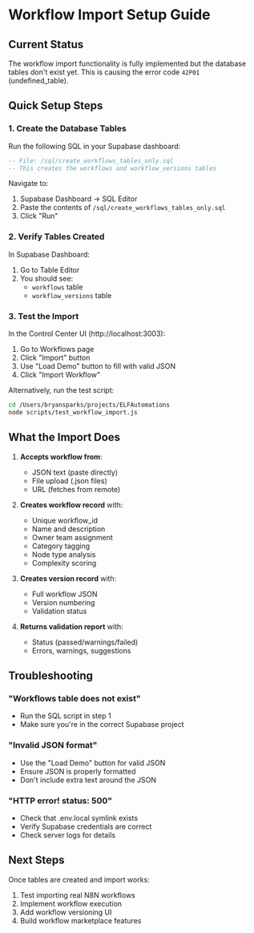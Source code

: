 # Workflow Import Setup Guide

## Current Status
The workflow import functionality is fully implemented but the database tables don't exist yet. This is causing the error code `42P01` (undefined_table).

## Quick Setup Steps

### 1. Create the Database Tables
Run the following SQL in your Supabase dashboard:
```sql
-- File: /sql/create_workflows_tables_only.sql
-- This creates the workflows and workflow_versions tables
```

Navigate to:
1. Supabase Dashboard → SQL Editor
2. Paste the contents of `/sql/create_workflows_tables_only.sql`
3. Click "Run"

### 2. Verify Tables Created
In Supabase Dashboard:
1. Go to Table Editor
2. You should see:
   - `workflows` table
   - `workflow_versions` table

### 3. Test the Import
In the Control Center UI (http://localhost:3003):
1. Go to Workflows page
2. Click "Import" button
3. Use "Load Demo" button to fill with valid JSON
4. Click "Import Workflow"

Alternatively, run the test script:
```bash
cd /Users/bryansparks/projects/ELFAutomations
node scripts/test_workflow_import.js
```

## What the Import Does

1. **Accepts workflow from**:
   - JSON text (paste directly)
   - File upload (.json files)
   - URL (fetches from remote)

2. **Creates workflow record** with:
   - Unique workflow_id
   - Name and description
   - Owner team assignment
   - Category tagging
   - Node type analysis
   - Complexity scoring

3. **Creates version record** with:
   - Full workflow JSON
   - Version numbering
   - Validation status

4. **Returns validation report** with:
   - Status (passed/warnings/failed)
   - Errors, warnings, suggestions

## Troubleshooting

### "Workflows table does not exist"
- Run the SQL script in step 1
- Make sure you're in the correct Supabase project

### "Invalid JSON format"
- Use the "Load Demo" button for valid JSON
- Ensure JSON is properly formatted
- Don't include extra text around the JSON

### "HTTP error! status: 500"
- Check that .env.local symlink exists
- Verify Supabase credentials are correct
- Check server logs for details

## Next Steps

Once tables are created and import works:
1. Test importing real N8N workflows
2. Implement workflow execution
3. Add workflow versioning UI
4. Build workflow marketplace features
